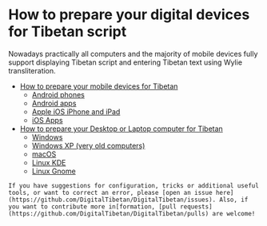 # How to prepare your digital devices for Tibetan script

Nowadays practically all computers and the majority of mobile devices fully support displaying Tibetan script and entering Tibetan text using Wylie transliteration.

- [How to prepare your mobile devices for Tibetan](docs/../mobile_tibetan.md)
  - [Android phones](configuration_android.md)
  - [Android apps](apps_android.md)
  - [Apple iOS iPhone and iPad](configuration_ios.md)
  - [iOS Apps](apps_ios.md)
- [How to prepare your Desktop or Laptop computer for Tibetan](computers_tibetan.md)
  - [Windows](computers_windows.md)
  - [Windows XP (very old computers)](computers_windows_xp.md)
  - [macOS](computers_macos.md)
  - [Linux KDE](computers_linux_kde.md)
  - [Linux Gnome](computers_linux_gnome.md)
    

```{note}
If you have suggestions for configuration, tricks or additional useful tools, or want to correct an error, please [open an issue here](https://github.com/DigitalTibetan/DigitalTibetan/issues). Also, if you want to contribute more in[formation, [pull requests](https://github.com/DigitalTibetan/DigitalTibetan/pulls) are welcome!
```
